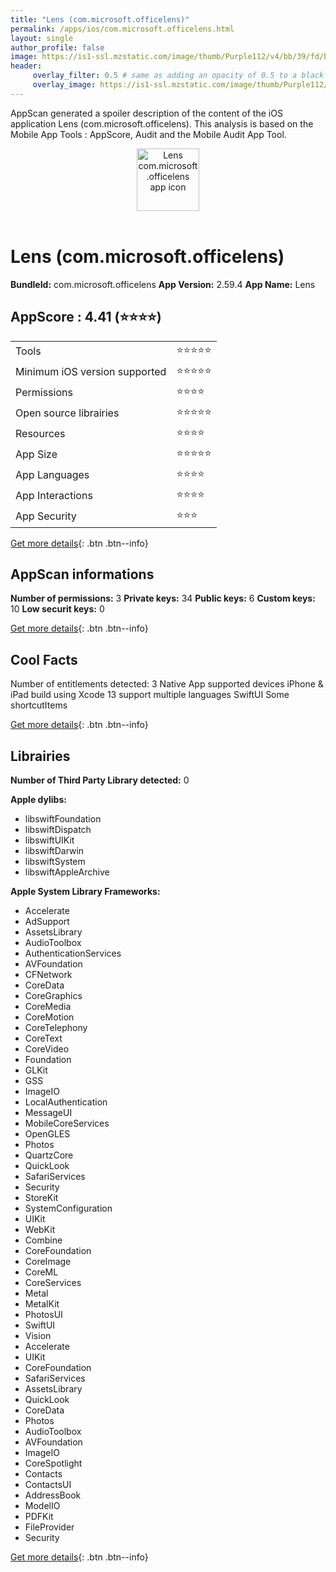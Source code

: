 ```yaml
---
title: "Lens (com.microsoft.officelens)"
permalink: /apps/ios/com.microsoft.officelens.html
layout: single
author_profile: false
image: https://is1-ssl.mzstatic.com/image/thumb/Purple112/v4/bb/39/fd/bb39fd25-d20a-9fba-98a2-5308b81a4989/AppIcon-0-1x_U007emarketing-0-7-0-85-220.png/512x512bb.jpg
header: 
     overlay_filter: 0.5 # same as adding an opacity of 0.5 to a black background
     overlay_image: https://is1-ssl.mzstatic.com/image/thumb/Purple112/v4/bb/39/fd/bb39fd25-d20a-9fba-98a2-5308b81a4989/AppIcon-0-1x_U007emarketing-0-7-0-85-220.png/512x512bb.jpg
---
```

AppScan generated a spoiler description of the content of the iOS application Lens (com.microsoft.officelens). This analysis is based on the Mobile App Tools : AppScore, Audit and the Mobile Audit App Tool.

  
  
<div style="text-align: center;"><img src="https://is1-ssl.mzstatic.com/image/thumb/Purple112/v4/bb/39/fd/bb39fd25-d20a-9fba-98a2-5308b81a4989/AppIcon-0-1x_U007emarketing-0-7-0-85-220.png/512x512bb.jpg" width="100" height="100" alt="Lens com.microsoft.officelens app icon"></div></br>
  
# Lens (com.microsoft.officelens)

**BundleId:** com.microsoft.officelens
**App Version:** 2.59.4
**App Name:** Lens


## AppScore : 4.41 (⭐️⭐️⭐️⭐️) 

<table>
<tr><td> Tools </td><td> ⭐️⭐️⭐️⭐️⭐️ </td></tr>
<tr><td> Minimum iOS version supported </td><td> ⭐️⭐️⭐️⭐️⭐️ </td></tr>
<tr><td> Permissions </td><td> ⭐️⭐️⭐️⭐️ </td></tr>
<tr><td> Open source librairies </td><td> ⭐️⭐️⭐️⭐️⭐️ </td></tr>
<tr><td> Resources </td><td> ⭐️⭐️⭐️⭐️ </td></tr>
<tr><td> App Size </td><td> ⭐️⭐️⭐️⭐️⭐️ </td></tr>
<tr><td> App Languages </td><td> ⭐️⭐️⭐️⭐️ </td></tr>
<tr><td> App Interactions </td><td> ⭐️⭐️⭐️⭐️ </td></tr>
<tr><td> App Security </td><td> ⭐️⭐️⭐️ </td></tr>
</table>

[Get more details](/pricing.html){: .btn .btn--info}  
  
## AppScan informations 

**Number of permissions:** 3
**Private keys:** 34
**Public keys:** 6
**Custom keys:** 10
**Low securit keys:** 0
  
[Get more details](/pricing.html){: .btn .btn--info}

## Cool Facts

Number of entitlements detected: 3
Native App
supported devices iPhone & iPad
build using Xcode 13
support multiple languages
SwiftUI
Some shortcutItems 
  
[Get more details](/pricing.html){: .btn .btn--info}

## Librairies 
**Number of Third Party Library detected:** 0

**Apple dylibs:**
- libswiftFoundation
- libswiftDispatch
- libswiftUIKit
- libswiftDarwin
- libswiftSystem
- libswiftAppleArchive


**Apple System Library Frameworks:**
- Accelerate
- AdSupport
- AssetsLibrary
- AudioToolbox
- AuthenticationServices
- AVFoundation
- CFNetwork
- CoreData
- CoreGraphics
- CoreMedia
- CoreMotion
- CoreTelephony
- CoreText
- CoreVideo
- Foundation
- GLKit
- GSS
- ImageIO
- LocalAuthentication
- MessageUI
- MobileCoreServices
- OpenGLES
- Photos
- QuartzCore
- QuickLook
- SafariServices
- Security
- StoreKit
- SystemConfiguration
- UIKit
- WebKit
- Combine
- CoreFoundation
- CoreImage
- CoreML
- CoreServices
- Metal
- MetalKit
- PhotosUI
- SwiftUI
- Vision
- Accelerate
- UIKit
- CoreFoundation
- SafariServices
- AssetsLibrary
- QuickLook
- CoreData
- Photos
- AudioToolbox
- AVFoundation
- ImageIO
- CoreSpotlight
- Contacts
- ContactsUI
- AddressBook
- ModelIO
- PDFKit
- FileProvider
- Security


  
[Get more details](/pricing.html){: .btn .btn--info}

